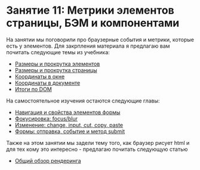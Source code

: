 # Занятие 11: Метрики элементов страницы, БЭМ и компонентами

На занятии мы поговорили про браузерные события и метрики, которые есть у элементов.
Для закрпления материала я предлагаю вам почитать следующие темы из учебника:
 - [Размеры и прокрутка элементов](https://learn.javascript.ru/metrics)
 - [Размеры и прокрутка страницы](https://learn.javascript.ru/metrics-window)
 - [Координаты в окне](https://learn.javascript.ru/coordinates)
 - [Координаты в документе](https://learn.javascript.ru/coordinates-document)
 - [Итоги по DOM](https://learn.javascript.ru/dom-cheatsheet)

На самостоятельное изучения остаются следующие главы:
- [Навигация и свойства элементов формы](http://learn.javascript.ru/form-elements)
- [Фокусировка: focus/blur](http://learn.javascript.ru/focus-blur)
- [Изменение: change, input, cut, copy, paste](http://learn.javascript.ru/events-change)
- [Формы: отправка, событие и метод submit](http://learn.javascript.ru/forms-submit)

Также на этом занятии мы задели тему того, как браузер рисует html и для тех кому это интересно -
предлагаю почитать следующую статью
 - [Общий обзор рендеринга](https://habrahabr.ru/post/224187/)